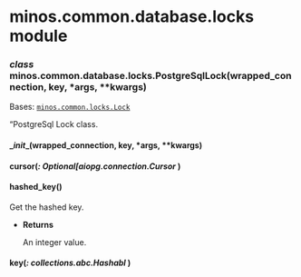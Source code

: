 # minos.common.database.locks module


### _class_ minos.common.database.locks.PostgreSqlLock(wrapped_connection, key, \*args, \*\*kwargs)
Bases: [`minos.common.locks.Lock`](minos.common.locks.md#minos.common.locks.Lock)

“PostgreSql Lock class.


#### \__init__(wrapped_connection, key, \*args, \*\*kwargs)

#### cursor(_: Optional[aiopg.connection.Cursor_ )

#### hashed_key()
Get the hashed key.


* **Returns**

    An integer value.



#### key(_: collections.abc.Hashabl_ )
